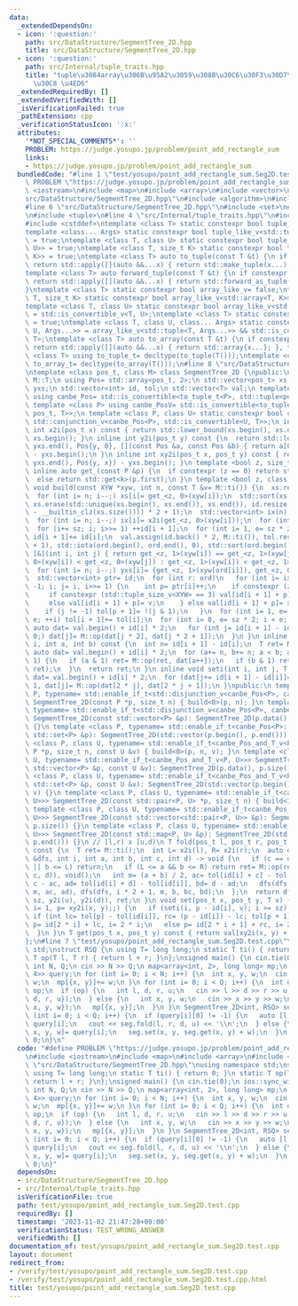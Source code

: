 ```yaml
---
data:
  _extendedDependsOn:
  - icon: ':question:'
    path: src/DataStructure/SegmentTree_2D.hpp
    title: src/DataStructure/SegmentTree_2D.hpp
  - icon: ':question:'
    path: src/Internal/tuple_traits.hpp
    title: "tuple\u3084array\u306B\u95A2\u3059\u308B\u30C6\u30F3\u30D7\u30EC\u30FC\
      \u30C8 \u4ED6"
  _extendedRequiredBy: []
  _extendedVerifiedWith: []
  _isVerificationFailed: true
  _pathExtension: cpp
  _verificationStatusIcon: ':x:'
  attributes:
    '*NOT_SPECIAL_COMMENTS*': ''
    PROBLEM: https://judge.yosupo.jp/problem/point_add_rectangle_sum
    links:
    - https://judge.yosupo.jp/problem/point_add_rectangle_sum
  bundledCode: "#line 1 \"test/yosupo/point_add_rectangle_sum.Seg2D.test.cpp\"\n#define\
    \ PROBLEM \"https://judge.yosupo.jp/problem/point_add_rectangle_sum\"\n#include\
    \ <iostream>\n#include <map>\n#include <array>\n#include <vector>\n#line 3 \"\
    src/DataStructure/SegmentTree_2D.hpp\"\n#include <algorithm>\n#include <numeric>\n\
    #line 6 \"src/DataStructure/SegmentTree_2D.hpp\"\n#include <set>\n#line 2 \"src/Internal/tuple_traits.hpp\"\
    \n#include <tuple>\n#line 4 \"src/Internal/tuple_traits.hpp\"\n#include <type_traits>\n\
    #include <cstddef>\ntemplate <class T> static constexpr bool tuple_like_v= false;\n\
    template <class... Args> static constexpr bool tuple_like_v<std::tuple<Args...>>\
    \ = true;\ntemplate <class T, class U> static constexpr bool tuple_like_v<std::pair<T,\
    \ U>> = true;\ntemplate <class T, size_t K> static constexpr bool tuple_like_v<std::array<T,\
    \ K>> = true;\ntemplate <class T> auto to_tuple(const T &t) {\n if constexpr (tuple_like_v<T>)\
    \ return std::apply([](auto &&...x) { return std::make_tuple(x...); }, t);\n}\n\
    template <class T> auto forward_tuple(const T &t) {\n if constexpr (tuple_like_v<T>)\
    \ return std::apply([](auto &&...x) { return std::forward_as_tuple(x...); }, t);\n\
    }\ntemplate <class T> static constexpr bool array_like_v= false;\ntemplate <class\
    \ T, size_t K> static constexpr bool array_like_v<std::array<T, K>> = true;\n\
    template <class T, class U> static constexpr bool array_like_v<std::pair<T, U>>\
    \ = std::is_convertible_v<T, U>;\ntemplate <class T> static constexpr bool array_like_v<std::tuple<T>>\
    \ = true;\ntemplate <class T, class U, class... Args> static constexpr bool array_like_v<std::tuple<T,\
    \ U, Args...>> = array_like_v<std::tuple<T, Args...>> && std::is_convertible_v<U,\
    \ T>;\ntemplate <class T> auto to_array(const T &t) {\n if constexpr (array_like_v<T>)\
    \ return std::apply([](auto &&...x) { return std::array{x...}; }, t);\n}\ntemplate\
    \ <class T> using to_tuple_t= decltype(to_tuple(T()));\ntemplate <class T> using\
    \ to_array_t= decltype(to_array(T()));\n#line 8 \"src/DataStructure/SegmentTree_2D.hpp\"\
    \ntemplate <class pos_t, class M> class SegmentTree_2D {\npublic:\n using T= typename\
    \ M::T;\n using Pos= std::array<pos_t, 2>;\n std::vector<pos_t> xs;\n std::vector<Pos>\
    \ yxs;\n std::vector<int> id, tol;\n std::vector<T> val;\n template <class P>\
    \ using canbe_Pos= std::is_convertible<to_tuple_t<P>, std::tuple<pos_t, pos_t>>;\n\
    \ template <class P> using canbe_PosV= std::is_convertible<to_tuple_t<P>, std::tuple<pos_t,\
    \ pos_t, T>>;\n template <class P, class U> static constexpr bool canbe_Pos_and_T_v=\
    \ std::conjunction_v<canbe_Pos<P>, std::is_convertible<U, T>>;\n int sz;\n inline\
    \ int x2i(pos_t x) const { return std::lower_bound(xs.begin(), xs.end(), x) -\
    \ xs.begin(); }\n inline int y2i(pos_t y) const {\n  return std::lower_bound(yxs.begin(),\
    \ yxs.end(), Pos{y, 0}, [](const Pos &a, const Pos &b) { return a[0] < b[0]; })\
    \ - yxs.begin();\n }\n inline int xy2i(pos_t x, pos_t y) const { return std::lower_bound(yxs.begin(),\
    \ yxs.end(), Pos{y, x}) - yxs.begin(); }\n template <bool z, size_t k, class P>\
    \ inline auto get_(const P &p) {\n  if constexpr (z == 0) return std::get<k>(p);\n\
    \  else return std::get<k>(p.first);\n }\n template <bool z, class XYW> inline\
    \ void build(const XYW *xyw, int n, const T &v= M::ti()) {\n  xs.resize(n), yxs.resize(n);\n\
    \  for (int i= n; i--;) xs[i]= get_<z, 0>(xyw[i]);\n  std::sort(xs.begin(), xs.end()),\
    \ xs.erase(std::unique(xs.begin(), xs.end()), xs.end()), id.resize((sz= 1 << (32\
    \ - __builtin_clz(xs.size()))) * 2 + 1);\n  std::vector<int> ix(n), ord(n);\n\
    \  for (int i= n; i--;) ix[i]= x2i(get_<z, 0>(xyw[i]));\n  for (int i: ix)\n \
    \  for (i+= sz; i; i>>= 1) ++id[i + 1];\n  for (int i= 1, e= sz * 2; i < e; ++i)\
    \ id[i + 1]+= id[i];\n  val.assign(id.back() * 2, M::ti()), tol.resize(id[sz]\
    \ + 1), std::iota(ord.begin(), ord.end(), 0), std::sort(ord.begin(), ord.end(),\
    \ [&](int i, int j) { return get_<z, 1>(xyw[i]) == get_<z, 1>(xyw[j]) ? get_<z,\
    \ 0>(xyw[i]) < get_<z, 0>(xyw[j]) : get_<z, 1>(xyw[i]) < get_<z, 1>(xyw[j]); });\n\
    \  for (int i= n; i--;) yxs[i]= {get_<z, 1>(xyw[ord[i]]), get_<z, 0>(xyw[ord[i]])};\n\
    \  std::vector<int> ptr= id;\n  for (int r: ord)\n   for (int i= ix[r] + sz, j=\
    \ -1; i; j= i, i>>= 1) {\n    int p= ptr[i]++;\n    if constexpr (z == 0) {\n\
    \     if constexpr (std::tuple_size_v<XYW> == 3) val[id[i + 1] + p]= std::get<2>(xyw[r]);\n\
    \     else val[id[i + 1] + p]= v;\n    } else val[id[i + 1] + p]= xyw[r].second;\n\
    \    if (j != -1) tol[p + 1]= !(j & 1);\n   }\n  for (int i= 1, e= id[sz]; i <\
    \ e; ++i) tol[i + 1]+= tol[i];\n  for (int i= 0, e= sz * 2; i < e; ++i) {\n  \
    \ auto dat= val.begin() + id[i] * 2;\n   for (int j= id[i + 1] - id[i]; --j >\
    \ 0;) dat[j]= M::op(dat[j * 2], dat[j * 2 + 1]);\n  }\n }\n inline T fold(int\
    \ i, int a, int b) const {\n  int n= id[i + 1] - id[i];\n  T ret= M::ti();\n \
    \ auto dat= val.begin() + id[i] * 2;\n  for (a+= n, b+= n; a < b; a>>= 1, b>>=\
    \ 1) {\n   if (a & 1) ret= M::op(ret, dat[a++]);\n   if (b & 1) ret= M::op(dat[--b],\
    \ ret);\n  }\n  return ret;\n }\n inline void seti(int i, int j, T v) {\n  auto\
    \ dat= val.begin() + id[i] * 2;\n  for (dat[j+= id[i + 1] - id[i]]= v; j;) j>>=\
    \ 1, dat[j]= M::op(dat[2 * j], dat[2 * j + 1]);\n }\npublic:\n template <class\
    \ P, typename= std::enable_if_t<std::disjunction_v<canbe_Pos<P>, canbe_PosV<P>>>>\
    \ SegmentTree_2D(const P *p, size_t n) { build<0>(p, n); }\n template <class P,\
    \ typename= std::enable_if_t<std::disjunction_v<canbe_Pos<P>, canbe_PosV<P>>>>\
    \ SegmentTree_2D(const std::vector<P> &p): SegmentTree_2D(p.data(), p.size())\
    \ {}\n template <class P, typename= std::enable_if_t<canbe_Pos<P>::value>> SegmentTree_2D(const\
    \ std::set<P> &p): SegmentTree_2D(std::vector(p.begin(), p.end())) {}\n template\
    \ <class P, class U, typename= std::enable_if_t<canbe_Pos_and_T_v<P, U>>> SegmentTree_2D(const\
    \ P *p, size_t n, const U &v) { build<0>(p, n, v); }\n template <class P, class\
    \ U, typename= std::enable_if_t<canbe_Pos_and_T_v<P, U>>> SegmentTree_2D(const\
    \ std::vector<P> &p, const U &v): SegmentTree_2D(p.data(), p.size(), v) {}\n template\
    \ <class P, class U, typename= std::enable_if_t<canbe_Pos_and_T_v<P, U>>> SegmentTree_2D(const\
    \ std::set<P> &p, const U &v): SegmentTree_2D(std::vector(p.begin(), p.end()),\
    \ v) {}\n template <class P, class U, typename= std::enable_if_t<canbe_Pos_and_T_v<P,\
    \ U>>> SegmentTree_2D(const std::pair<P, U> *p, size_t n) { build<1>(p, n); }\n\
    \ template <class P, class U, typename= std::enable_if_t<canbe_Pos_and_T_v<P,\
    \ U>>> SegmentTree_2D(const std::vector<std::pair<P, U>> &p): SegmentTree_2D(p.data(),\
    \ p.size()) {}\n template <class P, class U, typename= std::enable_if_t<canbe_Pos_and_T_v<P,\
    \ U>>> SegmentTree_2D(const std::map<P, U> &p): SegmentTree_2D(std::vector(p.begin(),\
    \ p.end())) {}\n // [l,r) x [u,d)\n T fold(pos_t l, pos_t r, pos_t u, pos_t d)\
    \ const {\n  T ret= M::ti();\n  int L= x2i(l), R= x2i(r);\n  auto dfs= [&](auto\
    \ &dfs, int i, int a, int b, int c, int d) -> void {\n   if (c == d || R <= a\
    \ || b <= L) return;\n   if (L <= a && b <= R) return ret= M::op(ret, fold(i,\
    \ c, d)), void();\n   int m= (a + b) / 2, ac= tol[id[i] + c] - tol[id[i]], bc=\
    \ c - ac, ad= tol[id[i] + d] - tol[id[i]], bd= d - ad;\n   dfs(dfs, i * 2, a,\
    \ m, ac, ad), dfs(dfs, i * 2 + 1, m, b, bc, bd);\n  };\n  return dfs(dfs, 1, 0,\
    \ sz, y2i(u), y2i(d)), ret;\n }\n void set(pos_t x, pos_t y, T v) {\n  for (int\
    \ i= 1, p= xy2i(x, y);;) {\n   if (seti(i, p - id[i], v); i >= sz) break;\n  \
    \ if (int lc= tol[p] - tol[id[i]], rc= (p - id[i]) - lc; tol[p + 1] - tol[p])\
    \ p= id[2 * i] + lc, i= 2 * i;\n   else p= id[2 * i + 1] + rc, i= 2 * i + 1;\n\
    \  }\n }\n T get(pos_t x, pos_t y) const { return val[xy2i(x, y) + id[2]]; }\n\
    };\n#line 7 \"test/yosupo/point_add_rectangle_sum.Seg2D.test.cpp\"\nusing namespace\
    \ std;\nstruct RSQ {\n using T= long long;\n static T ti() { return 0; }\n static\
    \ T op(T l, T r) { return l + r; }\n};\nsigned main() {\n cin.tie(0);\n ios::sync_with_stdio(false);\n\
    \ int N, Q;\n cin >> N >> Q;\n map<array<int, 2>, long long> mp;\n vector<array<int,\
    \ 4>> query;\n for (int i= 0; i < N; i++) {\n  int x, y, w;\n  cin >> x >> y >>\
    \ w;\n  mp[{x, y}]+= w;\n }\n for (int i= 0; i < Q; i++) {\n  int op;\n  cin >>\
    \ op;\n  if (op) {\n   int l, d, r, u;\n   cin >> l >> d >> r >> u;\n   query.push_back({l,\
    \ d, r, u});\n  } else {\n   int x, y, w;\n   cin >> x >> y >> w;\n   query.push_back({-1,\
    \ x, y, w});\n   mp[{x, y}];\n  }\n }\n SegmentTree_2D<int, RSQ> seg(mp);\n for\
    \ (int i= 0; i < Q; i++) {\n  if (query[i][0] != -1) {\n   auto [l, d, r, u]=\
    \ query[i];\n   cout << seg.fold(l, r, d, u) << '\\n';\n  } else {\n   auto [_,\
    \ x, y, w]= query[i];\n   seg.set(x, y, seg.get(x, y) + w);\n  }\n }\n return\
    \ 0;\n}\n"
  code: "#define PROBLEM \"https://judge.yosupo.jp/problem/point_add_rectangle_sum\"\
    \n#include <iostream>\n#include <map>\n#include <array>\n#include <vector>\n#include\
    \ \"src/DataStructure/SegmentTree_2D.hpp\"\nusing namespace std;\nstruct RSQ {\n\
    \ using T= long long;\n static T ti() { return 0; }\n static T op(T l, T r) {\
    \ return l + r; }\n};\nsigned main() {\n cin.tie(0);\n ios::sync_with_stdio(false);\n\
    \ int N, Q;\n cin >> N >> Q;\n map<array<int, 2>, long long> mp;\n vector<array<int,\
    \ 4>> query;\n for (int i= 0; i < N; i++) {\n  int x, y, w;\n  cin >> x >> y >>\
    \ w;\n  mp[{x, y}]+= w;\n }\n for (int i= 0; i < Q; i++) {\n  int op;\n  cin >>\
    \ op;\n  if (op) {\n   int l, d, r, u;\n   cin >> l >> d >> r >> u;\n   query.push_back({l,\
    \ d, r, u});\n  } else {\n   int x, y, w;\n   cin >> x >> y >> w;\n   query.push_back({-1,\
    \ x, y, w});\n   mp[{x, y}];\n  }\n }\n SegmentTree_2D<int, RSQ> seg(mp);\n for\
    \ (int i= 0; i < Q; i++) {\n  if (query[i][0] != -1) {\n   auto [l, d, r, u]=\
    \ query[i];\n   cout << seg.fold(l, r, d, u) << '\\n';\n  } else {\n   auto [_,\
    \ x, y, w]= query[i];\n   seg.set(x, y, seg.get(x, y) + w);\n  }\n }\n return\
    \ 0;\n}"
  dependsOn:
  - src/DataStructure/SegmentTree_2D.hpp
  - src/Internal/tuple_traits.hpp
  isVerificationFile: true
  path: test/yosupo/point_add_rectangle_sum.Seg2D.test.cpp
  requiredBy: []
  timestamp: '2023-11-02 21:47:28+09:00'
  verificationStatus: TEST_WRONG_ANSWER
  verifiedWith: []
documentation_of: test/yosupo/point_add_rectangle_sum.Seg2D.test.cpp
layout: document
redirect_from:
- /verify/test/yosupo/point_add_rectangle_sum.Seg2D.test.cpp
- /verify/test/yosupo/point_add_rectangle_sum.Seg2D.test.cpp.html
title: test/yosupo/point_add_rectangle_sum.Seg2D.test.cpp
---
```

